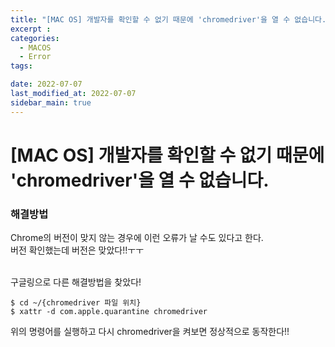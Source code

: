 ```yaml
---
title: "[MAC OS] 개발자를 확인할 수 없기 때문에 'chromedriver'을 열 수 없습니다."
excerpt : 
categories:
  - MACOS
  - Error
tags:

date: 2022-07-07
last_modified_at: 2022-07-07
sidebar_main: true
---
```


# [MAC OS] 개발자를 확인할 수 없기 때문에 'chromedriver'을 열 수 없습니다.

### 해결방법
Chrome의 버전이 맞지 않는 경우에 이런 오류가 날 수도 있다고 한다.<br/>
버전 확인했는데 버전은 맞았다!!ㅜㅜ<br/><br/>

구글링으로 다른 해결방법을 찾았다!
~~~
$ cd ~/{chromedriver 파일 위치}
$ xattr -d com.apple.quarantine chromedriver 
~~~

위의 명령어를 실행하고 다시 chromedriver을 켜보면 정상적으로 동작한다!!
